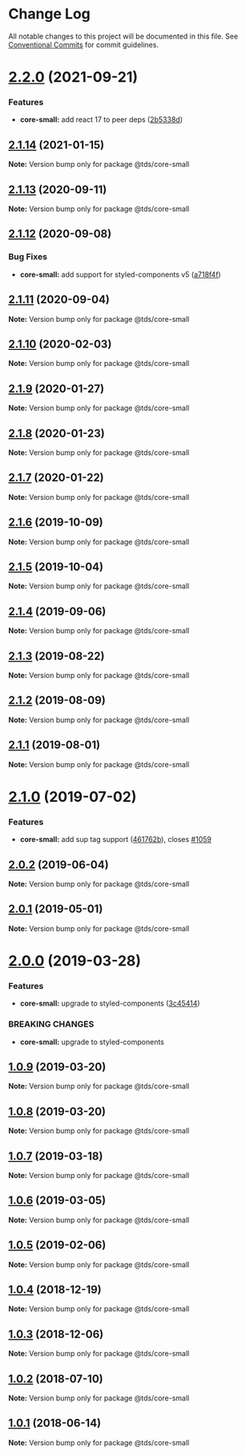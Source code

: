 # Change Log

All notable changes to this project will be documented in this file.
See [Conventional Commits](https://conventionalcommits.org) for commit guidelines.

# [2.2.0](https://github.com/telusdigital/tds/compare/@tds/core-small@2.1.14...@tds/core-small@2.2.0) (2021-09-21)


### Features

* **core-small:** add react 17 to peer deps ([2b5338d](https://github.com/telusdigital/tds/commit/2b5338dd79999586cd773cc32b51fa0493704729))





## [2.1.14](https://github.com/telusdigital/tds/compare/@tds/core-small@2.1.13...@tds/core-small@2.1.14) (2021-01-15)

**Note:** Version bump only for package @tds/core-small





## [2.1.13](https://github.com/telusdigital/tds/compare/@tds/core-small@2.1.12...@tds/core-small@2.1.13) (2020-09-11)

**Note:** Version bump only for package @tds/core-small





## [2.1.12](https://github.com/telusdigital/tds/compare/@tds/core-small@2.1.11...@tds/core-small@2.1.12) (2020-09-08)


### Bug Fixes

* **core-small:** add support for styled-components v5 ([a718f4f](https://github.com/telusdigital/tds/commit/a718f4f9739ba431f3841be323d797cffc5bb548))





## [2.1.11](https://github.com/telusdigital/tds/compare/@tds/core-small@2.1.10...@tds/core-small@2.1.11) (2020-09-04)

**Note:** Version bump only for package @tds/core-small





## [2.1.10](https://github.com/telusdigital/tds/compare/@tds/core-small@2.1.9...@tds/core-small@2.1.10) (2020-02-03)

**Note:** Version bump only for package @tds/core-small





## [2.1.9](https://github.com/telusdigital/tds/compare/@tds/core-small@2.1.8...@tds/core-small@2.1.9) (2020-01-27)

**Note:** Version bump only for package @tds/core-small





## [2.1.8](https://github.com/telusdigital/tds/compare/@tds/core-small@2.1.7...@tds/core-small@2.1.8) (2020-01-23)

**Note:** Version bump only for package @tds/core-small





## [2.1.7](https://github.com/telusdigital/tds/compare/@tds/core-small@2.1.6...@tds/core-small@2.1.7) (2020-01-22)

**Note:** Version bump only for package @tds/core-small





## [2.1.6](https://github.com/telusdigital/tds/compare/@tds/core-small@2.1.5...@tds/core-small@2.1.6) (2019-10-09)

**Note:** Version bump only for package @tds/core-small





## [2.1.5](https://github.com/telusdigital/tds/compare/@tds/core-small@2.1.4...@tds/core-small@2.1.5) (2019-10-04)

**Note:** Version bump only for package @tds/core-small





## [2.1.4](https://github.com/telusdigital/tds/compare/@tds/core-small@2.1.3...@tds/core-small@2.1.4) (2019-09-06)

**Note:** Version bump only for package @tds/core-small





## [2.1.3](https://github.com/telusdigital/tds/compare/@tds/core-small@2.1.2...@tds/core-small@2.1.3) (2019-08-22)

**Note:** Version bump only for package @tds/core-small





## [2.1.2](https://github.com/telusdigital/tds/compare/@tds/core-small@2.1.1...@tds/core-small@2.1.2) (2019-08-09)

**Note:** Version bump only for package @tds/core-small





## [2.1.1](https://github.com/telusdigital/tds/compare/@tds/core-small@2.1.0...@tds/core-small@2.1.1) (2019-08-01)

**Note:** Version bump only for package @tds/core-small





# [2.1.0](https://github.com/telusdigital/tds/compare/@tds/core-small@2.0.2...@tds/core-small@2.1.0) (2019-07-02)


### Features

* **core-small:** add sup tag support ([461762b](https://github.com/telusdigital/tds/commit/461762b)), closes [#1059](https://github.com/telusdigital/tds/issues/1059)





## [2.0.2](https://github.com/telusdigital/tds/compare/@tds/core-small@2.0.1...@tds/core-small@2.0.2) (2019-06-04)

**Note:** Version bump only for package @tds/core-small

## [2.0.1](https://github.com/telusdigital/tds/compare/@tds/core-small@2.0.0...@tds/core-small@2.0.1) (2019-05-01)

**Note:** Version bump only for package @tds/core-small

# [2.0.0](https://github.com/telusdigital/tds/compare/@tds/core-small@1.0.9...@tds/core-small@2.0.0) (2019-03-28)

### Features

- **core-small:** upgrade to styled-components ([3c45414](https://github.com/telusdigital/tds/commit/3c45414))

### BREAKING CHANGES

- **core-small:** upgrade to styled-components

## [1.0.9](https://github.com/telusdigital/tds/compare/@tds/core-small@1.0.8...@tds/core-small@1.0.9) (2019-03-20)

**Note:** Version bump only for package @tds/core-small

## [1.0.8](https://github.com/telusdigital/tds/compare/@tds/core-small@1.0.7...@tds/core-small@1.0.8) (2019-03-20)

**Note:** Version bump only for package @tds/core-small

## [1.0.7](https://github.com/telusdigital/tds/compare/@tds/core-small@1.0.6...@tds/core-small@1.0.7) (2019-03-18)

**Note:** Version bump only for package @tds/core-small

## [1.0.6](https://github.com/telusdigital/tds/compare/@tds/core-small@1.0.5...@tds/core-small@1.0.6) (2019-03-05)

**Note:** Version bump only for package @tds/core-small

## [1.0.5](https://github.com/telusdigital/tds/compare/@tds/core-small@1.0.4...@tds/core-small@1.0.5) (2019-02-06)

**Note:** Version bump only for package @tds/core-small

<a name="1.0.4"></a>

## [1.0.4](https://github.com/telusdigital/tds/compare/@tds/core-small@1.0.3...@tds/core-small@1.0.4) (2018-12-19)

**Note:** Version bump only for package @tds/core-small

<a name="1.0.3"></a>

## [1.0.3](https://github.com/telusdigital/tds/compare/@tds/core-small@1.0.2...@tds/core-small@1.0.3) (2018-12-06)

**Note:** Version bump only for package @tds/core-small

<a name="1.0.2"></a>

## [1.0.2](https://github.com/telusdigital/tds/compare/@tds/core-small@1.0.1...@tds/core-small@1.0.2) (2018-07-10)

**Note:** Version bump only for package @tds/core-small

<a name="1.0.1"></a>

## [1.0.1](https://github.com/telusdigital/tds/compare/@tds/core-small@1.0.0...@tds/core-small@1.0.1) (2018-06-14)

**Note:** Version bump only for package @tds/core-small
